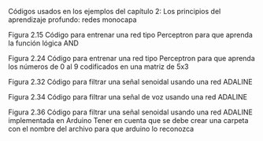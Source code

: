 Códigos usados en los ejemplos del capítulo 2: Los principios del aprendizaje profundo: redes monocapa

Figura  2.15 Código para entrenar una red tipo Perceptron para que aprenda la función lógica AND

Figura  2.24 Código para entrenar una red tipo Perceptron para que aprenda los números de 0 al 9 codificados en una matriz de 5x3

Figura  2.32 Código para filtrar una señal senoidal usando una red ADALINE

Figura  2.34 Código para filtrar una señal de voz usando una red ADALINE

Figura  2.36 Código para filtrar una señal senoidal usando una red ADALINE implementada en Arduino
        Tener en cuenta que se debe crear una carpeta con el nombre del archivo para que arduino lo reconozca

